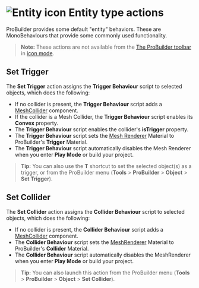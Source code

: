 # ![Entity icon](images/icons/Entity_Trigger.png) Entity type actions

ProBuilder provides some default "entity" behaviors. These are MonoBehaviours that provide some commonly used functionality.

> **Note:** These actions are not available from the [The ProBuilder toolbar](toolbar.md) in [icon mode](toolbar.md#buttonmode).



## Set Trigger

The __Set Trigger__ action assigns the **Trigger Behaviour** script to selected objects, which does the following:

- If no collider is present, the **Trigger Behaviour** script adds a [MeshCollider](https://docs.unity3d.com/Manual/class-MeshCollider.md) component.
- If the collider is a Mesh Collider, the **Trigger Behaviour** script enables its **Convex** property.
- The **Trigger Behaviour** script enables the collider's **isTrigger** property.
- The **Trigger Behaviour** script sets the [Mesh Renderer](https://docs.unity3d.com/Manual/class-MeshRenderer.md) Material to ProBuilder's **Trigger** Material.
- The **Trigger Behaviour** script automatically disables the Mesh Renderer when you enter **Play Mode** or build your project.

> **Tip:** You can also use the **T** shortcut to set the selected object(s) as a trigger, or from the ProBuilder menu (**Tools** > **ProBuilder** > **Object** > **Set Trigger**). 



<a name="Collider"></a>

## Set Collider

The __Set Collider__ action assigns the **Collider Behaviour** script to selected objects, which does the following:

- If no collider is present, the **Collider Behaviour** script adds a [MeshCollider](https://docs.unity3d.com/Manual/class-MeshCollider.md) component.
- The **Collider Behaviour** script sets the [MeshRenderer](https://docs.unity3d.com/Manual/class-MeshRenderer.md) Material to ProBuilder's **Collider** Material.
- The **Collider Behaviour** script automatically disables the MeshRenderer when you enter **Play Mode** or build your project.

> **Tip:** You can also launch this action from the ProBuilder menu (**Tools** > **ProBuilder** > **Object** > **Set Collider**).
